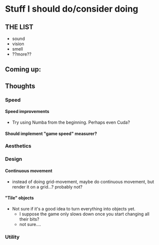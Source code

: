 
# Stuff I should do/consider doing

## THE LIST
- sound
- vision
- smell
- ??more??


## Coming up:

## Thoughts
### Speed
#### Speed improvements
- Try using Numba from the beginning. Perhaps even Cuda?
#### Should implement "game speed" measurer?

### Aesthetics


### Design
#### Continuous movement
- instead of doing grid-movement, maybe do continuous movement, but render it on a grid...? probably not?

#### "Tile" objects
- Not sure if it's a good idea to turn everything into objects yet.
    - I suppose the game only slows down once you start changing all their bits?
    - not sure....


### Utility
